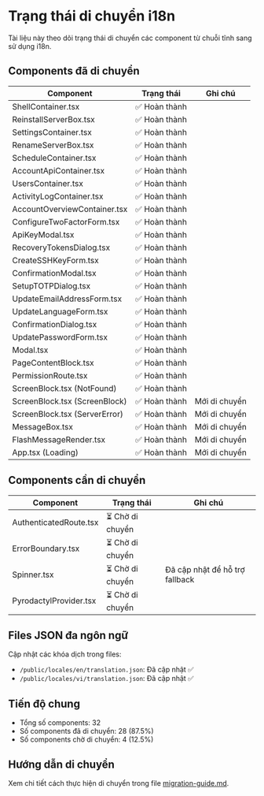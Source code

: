 # Trạng thái di chuyển i18n

Tài liệu này theo dõi trạng thái di chuyển các component từ chuỗi tĩnh sang sử dụng i18n.

## Components đã di chuyển

| Component                     | Trạng thái    | Ghi chú       |
| ----------------------------- | ------------- | ------------- |
| ShellContainer.tsx            | ✅ Hoàn thành |               |
| ReinstallServerBox.tsx        | ✅ Hoàn thành |               |
| SettingsContainer.tsx         | ✅ Hoàn thành |               |
| RenameServerBox.tsx           | ✅ Hoàn thành |               |
| ScheduleContainer.tsx         | ✅ Hoàn thành |               |
| AccountApiContainer.tsx       | ✅ Hoàn thành |               |
| UsersContainer.tsx            | ✅ Hoàn thành |               |
| ActivityLogContainer.tsx      | ✅ Hoàn thành |               |
| AccountOverviewContainer.tsx  | ✅ Hoàn thành |               |
| ConfigureTwoFactorForm.tsx    | ✅ Hoàn thành |               |
| ApiKeyModal.tsx               | ✅ Hoàn thành |               |
| RecoveryTokensDialog.tsx      | ✅ Hoàn thành |               |
| CreateSSHKeyForm.tsx          | ✅ Hoàn thành |               |
| ConfirmationModal.tsx         | ✅ Hoàn thành |               |
| SetupTOTPDialog.tsx           | ✅ Hoàn thành |               |
| UpdateEmailAddressForm.tsx    | ✅ Hoàn thành |               |
| UpdateLanguageForm.tsx        | ✅ Hoàn thành |               |
| ConfirmationDialog.tsx        | ✅ Hoàn thành |               |
| UpdatePasswordForm.tsx        | ✅ Hoàn thành |               |
| Modal.tsx                     | ✅ Hoàn thành |               |
| PageContentBlock.tsx          | ✅ Hoàn thành |               |
| PermissionRoute.tsx           | ✅ Hoàn thành |               |
| ScreenBlock.tsx (NotFound)    | ✅ Hoàn thành |               |
| ScreenBlock.tsx (ScreenBlock) | ✅ Hoàn thành | Mới di chuyển |
| ScreenBlock.tsx (ServerError) | ✅ Hoàn thành | Mới di chuyển |
| MessageBox.tsx                | ✅ Hoàn thành | Mới di chuyển |
| FlashMessageRender.tsx        | ✅ Hoàn thành | Mới di chuyển |
| App.tsx (Loading)             | ✅ Hoàn thành | Mới di chuyển |

## Components cần di chuyển

| Component              | Trạng thái       | Ghi chú                        |
| ---------------------- | ---------------- | ------------------------------ |
| AuthenticatedRoute.tsx | ⏳ Chờ di chuyển |                                |
| ErrorBoundary.tsx      | ⏳ Chờ di chuyển |                                |
| Spinner.tsx            | ⏳ Chờ di chuyển | Đã cập nhật để hỗ trợ fallback |
| PyrodactylProvider.tsx | ⏳ Chờ di chuyển |                                |

## Files JSON đa ngôn ngữ

Cập nhật các khóa dịch trong files:

-   `/public/locales/en/translation.json`: Đã cập nhật ✅
-   `/public/locales/vi/translation.json`: Đã cập nhật ✅

## Tiến độ chung

-   Tổng số components: 32
-   Số components đã di chuyển: 28 (87.5%)
-   Số components chờ di chuyển: 4 (12.5%)

## Hướng dẫn di chuyển

Xem chi tiết cách thực hiện di chuyển trong file [migration-guide.md](./migration-guide.md).
